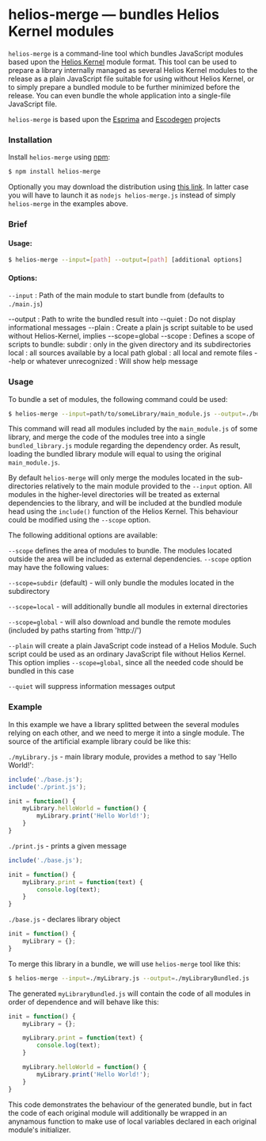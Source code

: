helios-merge — bundles Helios Kernel modules
============================================

`helios-merge` is a command-line tool which bundles JavaScript modules
based upon the [Helios Kernel](http://asvd.github.io/helios-kernel/)
module format. This tool can be used to prepare a library internally
managed as several Helios Kernel modules to the release as a plain
JavaScript file suitable for using without Helios Kernel, or to simply
prepare a bundled module to be further minimized before the
release. You can even bundle the whole application into a single-file
JavaScript file.

`helios-merge` is based upon the
[Esprima](https://github.com/ariya/esprima) and
[Escodegen](https://github.com/Constellation/escodegen) projects


### Installation

Install `helios-merge` using [npm](https://npmjs.org/):

```sh
$ npm install helios-merge
```

Optionally you may download the distribution using [this
link](https://github.com/asvd/helios-merge/releases/download/v0.1/helios-merge-0.1.tar.gz).
In latter case you will have to launch it as `nodejs helios-merge.js`
instead of simply `helios-merge` in the examples above.



### Brief

#### Usage:

```sh
$ helios-merge --input=[path] --output=[path] [additional options]
```


#### Options:

`--input` : Path of the main module to start bundle from (defaults to `./main.js`)

--output : Path to write the bundled result into
--quiet : Do not display informational messages
--plain : Create a plain js script suitable to be used without Helios-Kernel, implies --scope=global
--scope : Defines a scope of scripts to bundle:
     subdir : only in the given directory and its subdirectories
     local : all sources available by a local path
     global : all local and remote files
--help or whatever unrecognized : Will show help message



### Usage

To bundle a set of modules, the following command could be used:

```sh
$ helios-merge --input=path/to/someLibrary/main_module.js --output=./bundled_library.js
```

This command will read all modules included by the `main_module.js` of
some library, and merge the code of the modules tree into a single
`bundled_library.js` module regarding the dependency order. As result,
loading the bundled library module will equal to using the original
`main_module.js`.

By default `helios-merge` will only merge the modules located in the
sub-directories relatively to the main module provided to the
`--input` option. All modules in the higher-level directories will be
treated as external dependencies to the library, and will be included
at the bundled module head using the `include()` function of the
Helios Kernel. This behaviour could be modified using the `--scope`
option.

The following additional options are available:

`--scope` defines the area of modules to bundle. The modules located
  outside the area will be included as external
  dependencies. `--scope` option may have the following values:

`--scope=subdir` (default) - will only bundle the modules located in
  the subdirectory

`--scope=local` - will additionally bundle all modules in external
directories

`--scope=global` - will also download and bundle the remote modules
  (included by paths starting from 'http://')

`--plain` will create a plain JavaScript code instead of a Helios
  Module. Such script could be used as an ordinary JavaScript file
  without Helios Kernel. This option implies `--scope=global`, since
  all the needed code should be bundled in this case

`--quiet` will suppress information messages output




### Example

In this example we have a library splitted between the several modules
relying on each other, and we need to merge it into a single module.
The source of the artificial example library could be like this:


`./myLibrary.js` - main library module, provides a method to say 'Hello
World!':

```js
include('./base.js');
include('./print.js');

init = function() {
    myLibrary.helloWorld = function() {
        myLibrary.print('Hello World!');
    }
}
```


`./print.js` - prints a given message

```js
include('./base.js');

init = function() {
    myLibrary.print = function(text) {
        console.log(text);
    }
}
```


`./base.js` - declares library object

```js
init = function() {
    myLibrary = {};
}
```


To merge this library in a bundle, we will use `helios-merge` tool like
this:


```sh
$ helios-merge --input=./myLibrary.js --output=./myLibraryBundled.js
```

The generated `myLibraryBundled.js` will contain the code of all
modules in order of dependence and will behave like this:

```js
init = function() {
    myLibrary = {};

    myLibrary.print = function(text) {
        console.log(text);
    }

    myLibrary.helloWorld = function() {
        myLibrary.print('Hello World!');
    }
}
```

This code demonstrates the behaviour of the generated bundle, but in
fact the code of each original module will additionally be wrapped in
an anynamous function to make use of local variables declared in each
original module's initializer.


